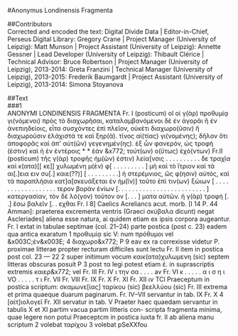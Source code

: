 #Anonymus Londinensis Fragmenta  

##Contributors  
Corrected and encoded the text: Digital Divide Data | Editor-in-Chief, Perseus Digital Library: Gregory Crane | Project Manager (University of Leipzig): Matt Munson | Project Assistant (University of Leipzig): Annette Gessner | Lead Developer (University of Leipzig): Thibault Clérice | Technical Advisor: Bruce Robertson | Project Manager (University of Leipzig), 2013-2014: Greta Franzini | Technical Manager (University of Leipzig), 2013-2015: Frederik Baumgardt | Project Assistant (University of Leipzig), 2013-2014: Simona Stoyanova  

##Text  
###1  
ANONYMI LONDINENSIS FRAGMENTA Fr. I (posticum) ol οἱ γ(ὰρ) προθυμίᾳ γι(νόμενοι) πρὸς τὸ διαχωρῆσαι, καταλαμβανόμενοι δὲ ἐν ἀγορᾶι ἢ ἐν ἀνεπιηδείοις, εἶτα συσχόντες ἐπὶ πλεῖον, οὐκέτι διαχωρο(ῦσιν) ἢ διαχωροῦσιν ἐλάχιστά τε καὶ ξηρ(ά). τίνος αἰ(τίας) γι(νομένης); δῆλον ὅτι ἀποφορᾶς καὶ ἀπ' αὐτ(ῶν) γεγενημέν(ης). ἐξ ὦν φανερόν, ὡς τροφή (ἐστιν) καὶ ἡ ἐν ἐντέροις * * ἐὰν &x772; τούτ(ων) ο(ὕτως) ἐχό(ντων) Fr.II (posticum) τῆς γ(ὰρ) τροφῆς ἡμ(ῶν) ἐστιν) λεία[νσις . . . . . . . . . . δε τραχῖα καὶ κ(ατα)[[ κε]] χυλωμένη μ(ὲν) φ[ . . . . . . . . . ] μὴ καὶ τὸ ἴτριον καὶ τὰ αι[.]εια ειν συ[.] καιε(??)] [ . . . . . . . . .] ἡ στερέμνιος, ὥς φ(ησιν) αὐτός, καὶ τὰ παραπλήσια κατ]α[σκευάξεται ἐν ἡμ(ῖν)] τοῦτο ἐπί τιν(ων) ξώιων [ . . . . . . . . . . . . . . . . . . τερον βορὰν ἐνίων [. . . . . . . . . . . . . . . . . . . . . . . . . ] κατεργασίαν, τὸν δὲ λό(γον) τοῦτον ov [. . . ] ματα αὐτῶν. ή γ(ὰρ) τροφή [. .] ἔσω βαλεῖν [. . εχθαι Fr. I 8] Caelics Acreliancs acut. morb. [I 14 Ρ. 44 Amman]: praeterea excrementa ventris (Graeci σκύβαλα dicunt) negat Αscleriades] aliena esse natura, ai quidem etiam ex ipsis corpora augeantur. Fr. I extat in tabulae septimae (col. 21–24) parte postica (post c. 23) eadem qua antica exaratum 1 προθυμίᾳ sic V: num πρόθυμοι vel &x003C;ἐν&x003E; 4 διαχωρο&x772; P 9 eav ex ra correxisse videtur P. proximae litterae propter recturam difficiles sunt lectu Fr. II item in postica post col. 23 — 22 2 super initimum vocum καικ(ατα)χυλωμενη (sic) septem litteras obscuras posuit P 3 post τα legi potest etiam ἑ. in suprascriptis extremis καιερ&x772; vel Fr. III Fr. IV ι την σα . . . . av Fr. VI κ . . . . . α ι σ η ι VO . . . . . τ ι Fr. VII Fr. Vlll Fr. IX Fr. X Fr. XI Fr. XII ιν TCl Praeceptum in postica scriptum: σκαμωνε[ίας] ταρίκου (sic) βεελλύου (sic) Fr. III extrema et prima quaeque duarum paginarum. Fr. ΙV–VII servantur in tab. IX Fr. X 4 [αἰτ]ιολογεῖ Fr. XII servatur in tab. V Praeter haec quaedam servantur in tabulis X et XI partim vacua partim litteris con- scripta fragmenta minima, quae legere non potui Praeceptcm in postica iuxta fr. II ab aliena manu scriptum 2 volebat ταρίχου 3 volebat pSeXXfou  
